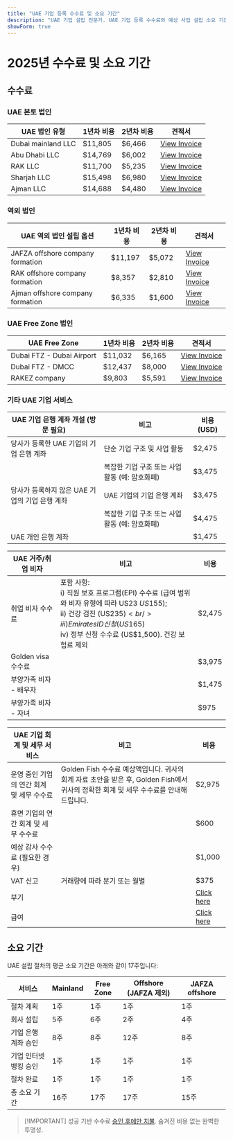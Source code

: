```yaml
---
title: "UAE 기업 등록 수수료 및 소요 기간"
description: "UAE 기업 설립 전문가. UAE 기업 등록 수수료와 예상 사업 설립 소요 기간 안내."
showForm: true
---
```


# 2025년 수수료 및 소요 기간

## 수수료

### UAE 본토 법인

| UAE 법인 유형 | 1년차 비용 | 2년차 비용 | 견적서                                                                                                           |
| -------------------------- | ----------- | ----------- | ---------------------------------------------------------------------------------------------------------------- |
| Dubai mainland LLC         | $11,805     | $6,466      | [View Invoice](https://docs.google.com/document/d/17zrplxsKNhqfC8AGuqbiAzR_1QXutglx_zeaSEys7-E/edit?usp=sharing) |
| Abu Dhabi LLC              | $14,769     | $6,002      | [View Invoice](/resources/contacts)                                                                              |
| RAK LLC                    | $11,700     | $5,235      | [View Invoice](/resources/contacts)                                                                              |
| Sharjah LLC                | $15,498     | $6,980      | [View Invoice](/resources/contacts)                                                                              |
| Ajman LLC                  | $14,688     | $4,480      | [View Invoice](/resources/contacts)                                                                              |

### 역외 법인

| UAE 역외 법인 설립 옵션 | 1년차 비용 | 2년차 비용 | 견적서                                |
| ------------------------------------------ | ----------- | ----------- | ----------------------------------- |
| JAFZA offshore company formation           | $11,197     | $5,072      | [View Invoice](/resources/contacts) |
| RAK offshore company formation             | $8,357      | $2,810      | [View Invoice](/resources/contacts) |
| Ajman offshore company formation           | $6,335      | $1,600      | [View Invoice](/resources/contacts) |

### UAE Free Zone 법인

| UAE Free Zone            | 1년차 비용 | 2년차 비용 | 견적서                                |
| ------------------------- | ----------- | ----------- | ----------------------------------- |
| Dubai FTZ - Dubai Airport | $11,032     | $6,165      | [View Invoice](/resources/contacts) |
| Dubai FTZ - DMCC          | $12,437     | $8,000      | [View Invoice](/resources/contacts) |
| RAKEZ company             | $9,803      | $5,591      | [View Invoice](/resources/contacts) |

### 기타 UAE 기업 서비스

| UAE 기업 은행 계좌 개설 (방문 필요)            | 비고                                                          | 비용(USD) |
| --------------------------------------------------------------- | -------------------------------------------------------------- | ----------- |
| 당사가 등록한 UAE 기업의 기업 은행 계좌        | 단순 기업 구조 및 사업 활동               | $2,475      |
|                                                                 | 복잡한 기업 구조 또는 사업 활동 (예: 암호화폐) | $3,475      |
| 당사가 등록하지 않은 UAE 기업의 기업 은행 계좌 | UAE 기업의 기업 은행 계좌                   | $3,475      |
|                                                                 | 복잡한 기업 구조 또는 사업 활동 (예: 암호화폐) | $4,475      |
| UAE 개인 은행 계좌                                       |                                                                | $1,475      |

| UAE 거주/취업 비자 | 비고                                                                                                                                                                                                                                                                                            | 비용   |
| ----------------------------- | -------------------------------------------------------------------------------------------------------------------------------------------------------------------------------------------------------------------------------------------------------------------------------------------------- | ------ |
| 취업 비자 수수료          | 포함 사항:<br/>i) 직원 보호 프로그램(EPI) 수수료 (급여 범위와 비자 유형에 따라 US$23~US$155);<br/>ii) 건강 검진 (US$235)<br/>iii) Emirates ID 신청 (US$165)<br/>iv) 정부 신청 수수료 (US$1,500). 건강 보험료 제외 | $2,475 |
| Golden visa 수수료              |                                                                                                                                                                                                                                                                                    | $3,975 |
| 부양가족 비자 - 배우자       |                                                                                                                                                                                                                                                                                    | $1,475 |
| 부양가족 비자 - 자녀        |                                                                                                                                                                                                                                                                                    | $975   |

| UAE 기업 회계 및 세무 서비스              | 비고                                                                                                                                                                                              | 비용            |
| ---------------------------------------------------- | ---------------------------------------------------------------------------------------------------------------------------------------------------------------------------------------------------- | --------------- |
| 운영 중인 기업의 연간 회계 및 세무 수수료 | Golden Fish 수수료 예상액입니다. 귀사의 회계 자료 초안을 받은 후, Golden Fish에서 귀사의 정확한 회계 및 세무 수수료를 안내해 드립니다. | $2,975          |
| 휴면 기업의 연간 회계 및 세무 수수료 |                                                                                                                                                                                      | $600            |
| 예상 감사 수수료 (필요한 경우)                 |                                                                                                                                                                                      | $1,000          |
| VAT 신고                                           | 거래량에 따라 분기 또는 월별                                                                                                                                                             | $375            |
| 부기                                         |                                                                                                                                                                                      | [Click here](#) |
| 급여                                              |                                                                                                                                                                                      | [Click here](#) |

## 소요 기간

UAE 설립 절차의 평균 소요 기간은 아래와 같이 17주입니다:

| 서비스                             | Mainland | Free Zone | Offshore (JAFZA 제외) | JAFZA offshore |
| ----------------------------------- | -------- | --------- | ----------------------- | -------------- |
| 절차 계획                          | 1주      | 1주       | 1주                    | 1주            |
| 회사 설립                          | 5주      | 6주       | 2주                    | 4주            |
| 기업 은행 계좌 승인                | 8주      | 8주       | 12주                   | 8주            |
| 기업 인터넷 뱅킹 승인              | 1주      | 1주       | 1주                    | 1주            |
| 절차 완료                          | 1주      | 1주       | 1주                    | 1주            |
| 총 소요 기간                       | 16주     | 17주      | 17주                   | 15주           |

> [!IMPORTANT] 성공 기반 수수료
> [승인 후에만 지불](../benefits/success-based-fees.md). 숨겨진 비용 없는 완벽한 투명성.